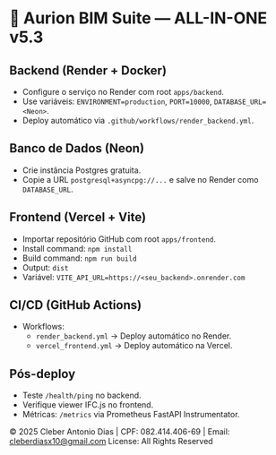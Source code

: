 # 🚀 Aurion BIM Suite — ALL-IN-ONE v5.3

## Backend (Render + Docker)
- Configure o serviço no Render com root `apps/backend`.
- Use variáveis: `ENVIRONMENT=production`, `PORT=10000`, `DATABASE_URL=<Neon>`.
- Deploy automático via `.github/workflows/render_backend.yml`.

## Banco de Dados (Neon)
- Crie instância Postgres gratuita.
- Copie a URL `postgresql+asyncpg://...` e salve no Render como `DATABASE_URL`.

## Frontend (Vercel + Vite)
- Importar repositório GitHub com root `apps/frontend`.
- Install command: `npm install`
- Build command: `npm run build`
- Output: `dist`
- Variável: `VITE_API_URL=https://<seu_backend>.onrender.com`

## CI/CD (GitHub Actions)
- Workflows:
  - `render_backend.yml` → Deploy automático no Render.
  - `vercel_frontend.yml` → Deploy automático na Vercel.

## Pós-deploy
- Teste `/health/ping` no backend.
- Verifique viewer IFC.js no frontend.
- Métricas: `/metrics` via Prometheus FastAPI Instrumentator.

© 2025 Cleber Antonio Dias | CPF: 082.414.406-69 | Email: cleberdiasx10@gmail.com
License: All Rights Reserved
